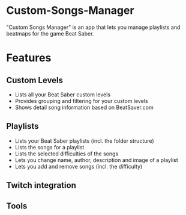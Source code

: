 # Custom-Songs-Manager
"Custom Songs Manager" is an app that lets you manage playlists and beatmaps for the game Beat Saber.
# Features
## Custom Levels
- Lists all your Beat Saber custom levels
- Provides grouping and filtering for your custom levels
- Shows detail song information based on BeatSaver.com
## Playlists
- Lists your Beat Saber playlists (incl. the folder structure)
- Lists the songs for a playlist
- Lists the selected difficulties of the songs
- Lets you change name, author, description and image of a playlist
- Lets you add and remove songs (incl. the difficulty) 
## Twitch integration

## Tools
